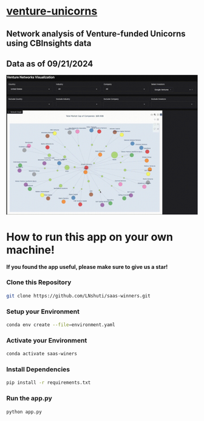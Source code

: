 # [venture-unicorns](https://leoncensh-networkx-saas.hf.space/)

## Network analysis of Venture-funded Unicorns using CBInsights data 

## Data as of 09/21/2024

![nets](googleventures1080.gif)

# How to run this app on your own machine! 

**If you found the app useful, please make sure to give us a star!**

### Clone this Repository

```bash
git clone https://github.com/LNshuti/saas-winners.git


```

### Setup your Environment
```bash
conda env create --file=environment.yaml
```

### Activate your Environment
```bash
conda activate saas-winers
```

### Install Dependencies
```bash 
pip install -r requirements.txt
```

### Run the **app.py** 
```bash
python app.py
```
